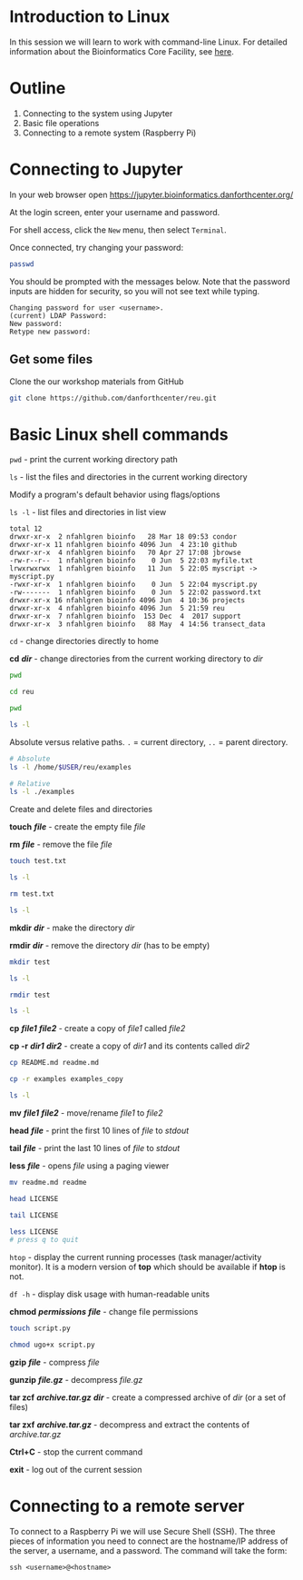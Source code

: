 # Introduction to Linux

In this session we will learn to work with command-line Linux. For detailed information about the Bioinformatics Core 
Facility, see [here](http://bioinformatics.readthedocs.io/). 

# Outline
1. Connecting to the system using Jupyter
2. Basic file operations
3. Connecting to a remote system (Raspberry Pi)

# Connecting to Jupyter

In your web browser open https://jupyter.bioinformatics.danforthcenter.org/

At the login screen, enter your username and password.

For shell access, click the `New` menu, then select `Terminal`.

Once connected, try changing your password:

```bash
passwd
```

You should be prompted with the messages below. Note that the password inputs are hidden for security, so you will
not see text while typing.

```
Changing password for user <username>.
(current) LDAP Password:
New password:
Retype new password:
```

## Get some files

Clone the our workshop materials from GitHub

```bash
git clone https://github.com/danforthcenter/reu.git
```

# Basic Linux shell commands

`pwd` - print the current working directory path

`ls` - list the files and directories in the current working directory

Modify a program's default behavior using flags/options

`ls -l` - list files and directories in list view

```
total 12
drwxr-xr-x  2 nfahlgren bioinfo   28 Mar 18 09:53 condor
drwxr-xr-x 11 nfahlgren bioinfo 4096 Jun  4 23:10 github
drwxr-xr-x  4 nfahlgren bioinfo   70 Apr 27 17:08 jbrowse
-rw-r--r--  1 nfahlgren bioinfo    0 Jun  5 22:03 myfile.txt
lrwxrwxrwx  1 nfahlgren bioinfo   11 Jun  5 22:05 myscript -> myscript.py
-rwxr-xr-x  1 nfahlgren bioinfo    0 Jun  5 22:04 myscript.py
-rw-------  1 nfahlgren bioinfo    0 Jun  5 22:02 password.txt
drwxr-xr-x 16 nfahlgren bioinfo 4096 Jun  4 10:36 projects
drwxr-xr-x  4 nfahlgren bioinfo 4096 Jun  5 21:59 reu
drwxr-xr-x  7 nfahlgren bioinfo  153 Dec  4  2017 support
drwxr-xr-x  3 nfahlgren bioinfo   88 May  4 14:56 transect_data
```

`cd` - change directories directly to home

**cd** ***dir*** - change directories from the current working directory to *dir*

```bash
pwd

cd reu

pwd

ls -l
```

Absolute versus relative paths. `.` = current directory, `..` = parent directory.

```bash
# Absolute
ls -l /home/$USER/reu/examples

# Relative
ls -l ./examples
```

Create and delete files and directories

**touch** ***file*** - create the empty file *file*

**rm** ***file*** - remove the file *file*

```bash
touch test.txt

ls -l

rm test.txt

ls -l
```

**mkdir** ***dir*** - make the directory *dir*

**rmdir** ***dir*** - remove the directory *dir* (has to be empty)

```bash
mkdir test

ls -l

rmdir test

ls -l
```

**cp** ***file1*** ***file2*** - create a copy of *file1* called *file2*

**cp -r** ***dir1*** ***dir2*** - create a copy of *dir1* and its contents called *dir2*

```bash
cp README.md readme.md

cp -r examples examples_copy

ls -l
```

**mv** ***file1*** ***file2*** - move/rename *file1* to *file2*

**head** ***file*** - print the first 10 lines of *file* to *stdout*

**tail** ***file*** - print the last 10 lines of *file* to *stdout*

**less** ***file*** - opens *file* using a paging viewer

```bash
mv readme.md readme

head LICENSE

tail LICENSE

less LICENSE
# press q to quit
```

`htop` - display the current running processes (task manager/activity monitor). It is a modern version of **top** 
which should be available if **htop** is not.

`df -h` - display disk usage with human-readable units

**chmod** ***permissions*** ***file*** - change file permissions

```bash
touch script.py

chmod ugo+x script.py
```

**gzip** ***file*** - compress *file*

**gunzip** ***file.gz*** - decompress *file.gz*

**tar zcf** ***archive.tar.gz*** ***dir*** - create a compressed archive of *dir* (or a set of files)

**tar zxf** ***archive.tar.gz*** - decompress and extract the contents of *archive.tar.gz*

**Ctrl+C** - stop the current command

**exit** - log out of the current session

# Connecting to a remote server

To connect to a Raspberry Pi we will use Secure Shell (SSH). The three pieces of information you need to connect are 
the hostname/IP address of the server, a username, and a password. The command will take the form: 

```
ssh <username>@<hostname>
```
